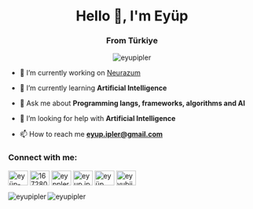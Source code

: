 <h1 align="center">Hello 👋, I'm Eyüp</h1>
<h3 align="center">From Türkiye</h3>

<p align="center"> <img src="https://komarev.com/ghpvc/?username=eyupipler&label=Viewers&color=525252&style=flat" alt="eyupipler" /> </p>

- 🔭 I’m currently working on [Neurazum](https://github.com/neurazum)

- 🌱 I’m currently learning **Artificial Intelligence**

- 💬 Ask me about **Programming langs, frameworks, algorithms and AI**

- 🤝 I’m looking for help with **Artificial Intelligence**

- 📫 How to reach me **eyup.ipler@gmail.com**

<h3 align="left">Connect with me:</h3>
<p align="left">
<a href="https://linkedin.com/in/eyüp-ipler-03026a244" target="blank"><img align="center" src="https://raw.githubusercontent.com/rahuldkjain/github-profile-readme-generator/master/src/images/icons/Social/linked-in-alt.svg" alt="eyüp-ipler-03026a244" height="30" width="40" /></a>
<a href="https://stackoverflow.com/users/16728047" target="blank"><img align="center" src="https://raw.githubusercontent.com/rahuldkjain/github-profile-readme-generator/master/src/images/icons/Social/stack-overflow.svg" alt="16728047" height="30" width="40" /></a>
<a href="https://kaggle.com/eyppler" target="blank"><img align="center" src="https://raw.githubusercontent.com/rahuldkjain/github-profile-readme-generator/master/src/images/icons/Social/kaggle.svg" alt="eyppler" height="30" width="40" /></a>
<a href="https://instagram.com/eyup.ipler" target="blank"><img align="center" src="https://raw.githubusercontent.com/rahuldkjain/github-profile-readme-generator/master/src/images/icons/Social/instagram.svg" alt="eyup.ipler" height="30" width="40" /></a>
<a href="https://www.youtube.com/c/eyüp i̇pler" target="blank"><img align="center" src="https://raw.githubusercontent.com/rahuldkjain/github-profile-readme-generator/master/src/images/icons/Social/youtube.svg" alt="eyüp i̇pler" height="30" width="40" /></a>
<a href="https://discord.gg/eyyubii" target="blank"><img align="center" src="https://raw.githubusercontent.com/rahuldkjain/github-profile-readme-generator/master/src/images/icons/Social/discord.svg" alt="eyyubii" height="30" width="40" /></a>
</p>

<p><img align="left" src="https://github-readme-stats.vercel.app/api/top-langs?username=eyupipler&show_icons=true&theme=dark&title_color=ff2424&text_color=d9d9d9&bg_color=000000&locale=en&layout=compact" alt="eyupipler" /></p>

<p>&nbsp;<img align="left" src="https://github-readme-stats.vercel.app/api?username=eyupipler&show_icons=true&theme=dark&title_color=ff2424&text_color=d9d9d9&bg_color=000000&locale=en" alt="eyupipler" /></p>
